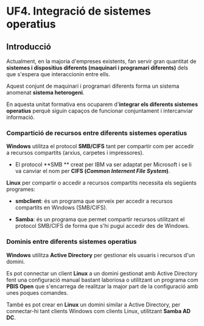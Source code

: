 <!-- notoc -->
# UF4. Integració de sistemes operatius

## Introducció

Actualment, en la majoria d'empreses existents, fan servir gran quantitat de **sistemes i dispositius diferents (maquinari i programari diferents)** dels que s'espera que interaccionin entre ells. 

Aquest conjunt de maquinari i programari diferents forma un sistema anomenat **sistema heterogeni**.

En aquesta unitat formativa ens ocuparem d'**integrar els diferents sistemes operatius** perquè siguin capaços de funcionar conjuntament i intercanviar informació.

### Compartició de recursos entre diferents sistemes operatius

**Windows** utilitza el protocol **SMB/CIFS** tant per compartir com per accedir a recursos compartits (arxius, carpetes i impressores).

* El protocol **SMB ** creat per IBM va ser adaptat per Microsoft i se li va canviar el nom per **CIFS (_Common Internent File System_)**.

**Linux** per compartir o accedir a recursos compartits necessita els següents programes:

* **smbclient**: és un programa que serveix per accedir a recursos compartits en Windows (SMB/CIFS).

* **Samba**: és un programa que permet compartir recursos utilitzant el protocol SMB/CIFS de forma que s'hi pugui accedir des de Windows.

### Dominis entre diferents sistemes operatius

**Windows** utilitza **Active Directory** per gestionar els usuaris i recursos d'un domini.

Es pot connectar un client **Linux** a un domini gestionat amb Active Directory fent una configuració manual bastant laboriosa o utilitzant un programa com **PBIS Open** que s'encarrega de realitzar la major part de la configuració amb unes poques comandes.

També es pot crear en **Linux** un domini similar a Active Directory, per connectar-hi tant clients Windows com clients Linux, utilitzant **Samba AD DC**.















